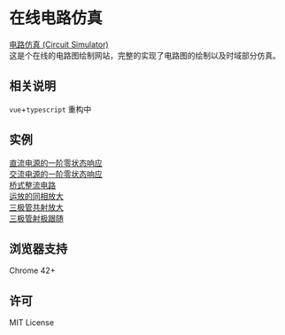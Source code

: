 # 在线电路仿真

[电路仿真 (Circuit Simulator)](https://xiaoboost.github.io/Circuit-Simulator/)  
这是个在线的电路图绘制网站，完整的实现了电路图的绘制以及时域部分仿真。 

## 相关说明
`vue`+`typescript` 重构中

## 实例
[直流电源的一阶零状态响应](https://xiaoboost.github.io/circuit-simulator/?init=FirstOrderCircuitDC)  
[交流电源的一阶零状态响应](https://xiaoboost.github.io/circuit-simulator/?init=FirstOrderCircuitAC)  
[桥式整流电路](https://xiaoboost.github.io/circuit-simulator/?init=BridgeRectifier)  
[运放的同相放大](https://xiaoboost.github.io/circuit-simulator/?init=PhaseAmplifier)  
[三极管共射放大](https://xiaoboost.github.io/circuit-simulator/?init=CommonEmitterAmplifier)  
[三极管射极跟随](https://xiaoboost.github.io/circuit-simulator/?init=EmitterFollower)

## 浏览器支持
Chrome 42+  

## 许可
MIT License
